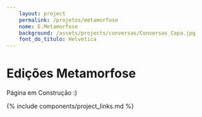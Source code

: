 ```yaml
---
    layout: project
    permalink: /projetos/metamorfose
    nome: E.Metamorfose
    background: /assets/projects/conversas/Conversas_Capa.jpg
    font_do_titulo: Helvetica
---
```


# Edições Metamorfose

Página em Construção :) 


{% include components/project_links.md %}

